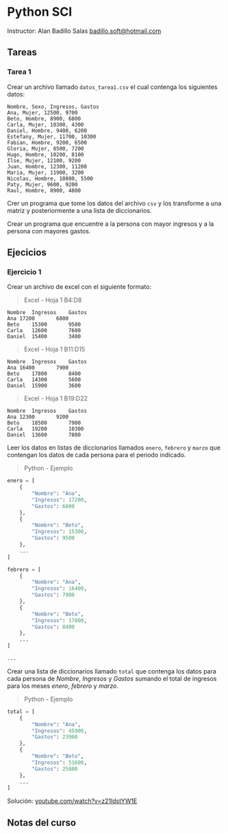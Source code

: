 # Python SCI

Instructor: Alan Badillo Salas <badillo.soft@hotmail.com>

## Tareas

### Tarea 1

Crear un archivo llamado `datos_tarea1.csv` el cual contenga los
siguientes datos:

~~~csv
Nombre, Sexo, Ingresos, Gastos
Ana, Mujer, 12500, 9700
Beto, Hombre, 8900, 6800
Carla, Mujer, 10300, 4300
Daniel, Hombre, 9400, 6200
Estefany, Mujer, 11700, 10300
Fabian, Hombre, 9200, 6500
Gloria, Mujer, 8500, 7200
Hugo, Hombre, 10200, 8100
Ilse, Mujer, 12100, 9200
Juan, Hombre, 12300, 11200
Maria, Mujer, 11900, 3200
Nicolas, Hombre, 10800, 5500
Paty, Mujer, 9600, 9200
Raul, Hombre, 8900, 4800
~~~

Crer un programa que tome los datos del archivo `csv` y los
transforme a una matriz y posteriormente a una lista de diccionarios.

Crear un programa que encuentre a la persona con mayor ingresos
y a la persona con mayores gastos.

## Ejecicios

### Ejercicio 1

Crear un archivo de excel con el siguiente formato:

> Excel - Hoja 1 B4:D8

~~~xlsx
Nombre	Ingresos	Gastos
Ana	17200		6800
Beto	15300		9500
Carla	12600		7600
Daniel	15400		3400
~~~

> Excel - Hoja 1 B11:D15

~~~xlsx
Nombre	Ingresos	Gastos
Ana	16400		7900
Beto	17800		8400
Carla	14300		5600
Daniel	15900		3600
~~~

> Excel - Hoja 1 B19:D22

~~~xlsx
Nombre	Ingresos	Gastos
Ana	12300		9200
Beto	18500		7900
Carla	19200		10300
Daniel	13600		7800
~~~

Leer los datos en listas de diccionarios llamados `enero`, `febrero` y `marzo`
que contengan los datos de cada persona para el periodo indicado.

> Python - Ejemplo

~~~py
enero = [
	{
		"Nombre": "Ana",
		"Ingresos": 17200,
		"Gastos": 6800
	},
	{
		"Nombre": "Beto",
		"Ingresos": 15300,
		"Gastos": 9500
	},
	...
]

febrero = [
	{
		"Nombre": "Ana",
		"Ingresos": 16400,
		"Gastos": 7900
	},
	{
		"Nombre": "Beto",
		"Ingresos": 17800,
		"Gastos": 8400
	},
	...
]

...
~~~

Crear una lista de diccionarios llamado `total` que contenga
los datos para cada persona de *Nombre*, *Ingresos* y *Gastos*
sumando el total de ingresos para los meses *enero*, *febrero* y *marzo*.

> Python - Ejemplo

~~~py
total = [
	{
		"Nombre": "Ana",
		"Ingresos": 45900,
		"Gastos": 23900
	},
	{
		"Nombre": "Beto",
		"Ingresos": 51600,
		"Gastos": 25800
	},
	...
]
~~~

Solución: [youtube.com/watch?v=z21ldstYW1E](https://www.youtube.com/watch?v=z21ldstYW1E)

## Notas del curso